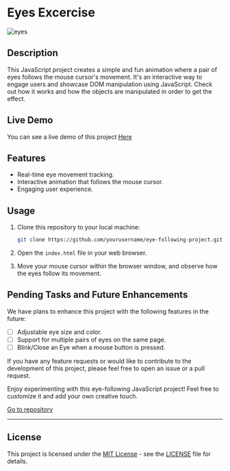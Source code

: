 # Eyes Excercise

![eyes](https://github.com/josegzzv/Eyes/assets/15818504/60465f9e-5289-4f32-ac14-8ccd5137395a)


## Description

This JavaScript project creates a simple and fun animation where a pair of eyes follows the mouse cursor's movement. It's an interactive way to engage users and showcase DOM manipulation using JavaScript. Check out how it works and how the objects are manipulated in order to get the effect.

## Live Demo

You can see a live demo of this project <a href="https://josegzzv.github.io/Eyes/Eyes/">Here</a>

## Features

- Real-time eye movement tracking.
- Interactive animation that follows the mouse cursor.
- Engaging user experience.

## Usage

1. Clone this repository to your local machine:

   ```bash
   git clone https://github.com/yourusername/eye-following-project.git
   ```

2. Open the `index.html` file in your web browser.

3. Move your mouse cursor within the browser window, and observe how the eyes follow its movement.

## Pending Tasks and Future Enhancements

We have plans to enhance this project with the following features in the future:

- [ ] Adjustable eye size and color.
- [ ] Support for multiple pairs of eyes on the same page.
- [ ] Blink/Close an Eye when a mouse button is pressed.

If you have any feature requests or would like to contribute to the development of this project, please feel free to open an issue or a pull request.

Enjoy experimenting with this eye-following JavaScript project! Feel free to customize it and add your own creative touch.

<a href="https://github.com/josegzzv/Eyes">Go to repository</a>

---

## License

This project is licensed under the [MIT License](LICENSE) - see the [LICENSE](LICENSE) file for details.


